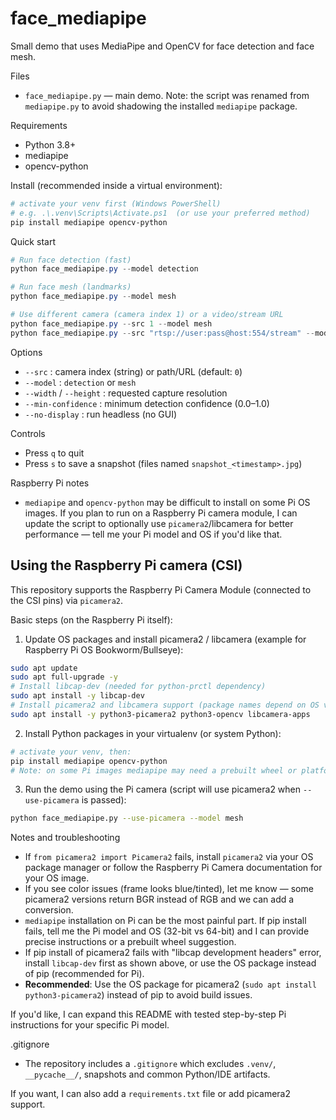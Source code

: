 # face_mediapipe

Small demo that uses MediaPipe and OpenCV for face detection and face mesh.

Files
- `face_mediapipe.py` — main demo. Note: the script was renamed from `mediapipe.py` to avoid shadowing the installed `mediapipe` package.

Requirements
- Python 3.8+
- mediapipe
- opencv-python

Install (recommended inside a virtual environment):

```powershell
# activate your venv first (Windows PowerShell)
# e.g. .\.venv\Scripts\Activate.ps1  (or use your preferred method)
pip install mediapipe opencv-python
```

Quick start

```powershell
# Run face detection (fast)
python face_mediapipe.py --model detection

# Run face mesh (landmarks)
python face_mediapipe.py --model mesh

# Use different camera (camera index 1) or a video/stream URL
python face_mediapipe.py --src 1 --model mesh
python face_mediapipe.py --src "rtsp://user:pass@host:554/stream" --model detection
```

Options
- `--src` : camera index (string) or path/URL (default: `0`)
- `--model` : `detection` or `mesh`
- `--width` / `--height` : requested capture resolution
- `--min-confidence` : minimum detection confidence (0.0–1.0)
- `--no-display` : run headless (no GUI)

Controls
- Press `q` to quit
- Press `s` to save a snapshot (files named `snapshot_<timestamp>.jpg`)

Raspberry Pi notes
- `mediapipe` and `opencv-python` may be difficult to install on some Pi OS images. If you plan to run on a Raspberry Pi camera module, I can update the script to optionally use `picamera2`/libcamera for better performance — tell me your Pi model and OS if you'd like that.

Using the Raspberry Pi camera (CSI)
----------------------------------

This repository supports the Raspberry Pi Camera Module (connected to the CSI pins) via `picamera2`.

Basic steps (on the Raspberry Pi itself):

1. Update OS packages and install picamera2 / libcamera (example for Raspberry Pi OS Bookworm/Bullseye):

```bash
sudo apt update
sudo apt full-upgrade -y
# Install libcap-dev (needed for python-prctl dependency)
sudo apt install -y libcap-dev
# Install picamera2 and libcamera support (package names depend on OS version)
sudo apt install -y python3-picamera2 python3-opencv libcamera-apps
```

2. Install Python packages in your virtualenv (or system Python):

```bash
# activate your venv, then:
pip install mediapipe opencv-python
# Note: on some Pi images mediapipe may need a prebuilt wheel or platform-specific install.
```

3. Run the demo using the Pi camera (script will use picamera2 when `--use-picamera` is passed):

```bash
python face_mediapipe.py --use-picamera --model mesh
```

Notes and troubleshooting
- If `from picamera2 import Picamera2` fails, install `picamera2` via your OS package manager or follow the Raspberry Pi Camera documentation for your OS image.
- If you see color issues (frame looks blue/tinted), let me know — some picamera2 versions return BGR instead of RGB and we can add a conversion.
- `mediapipe` installation on Pi can be the most painful part. If pip install fails, tell me the Pi model and OS (32-bit vs 64-bit) and I can provide precise instructions or a prebuilt wheel suggestion.
- If pip install of picamera2 fails with "libcap development headers" error, install `libcap-dev` first as shown above, or use the OS package instead of pip (recommended for Pi).
- **Recommended**: Use the OS package for picamera2 (`sudo apt install python3-picamera2`) instead of pip to avoid build issues.

If you'd like, I can expand this README with tested step-by-step Pi instructions for your specific Pi model.

.gitignore
- The repository includes a `.gitignore` which excludes `.venv/`, `__pycache__/`, snapshots and common Python/IDE artifacts.

If you want, I can also add a `requirements.txt` file or add picamera2 support.
